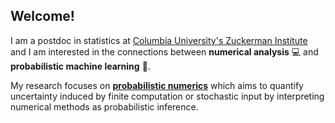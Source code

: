 ## Welcome!
<!--
**JonathanWenger/JonathanWenger** is a ✨ _special_ ✨ repository because its `README.md` (this file) appears on your GitHub profile.
-->

I am a postdoc in statistics at [Columbia University's Zuckerman Institute](https://zuckermaninstitute.columbia.edu/) and I am interested in the connections between **numerical analysis** 💻 and **probabilistic machine learning** 🧠. 

My research focuses on [**probabilistic numerics**](http://probabilistic-numerics.org/) which aims to quantify uncertainty induced by finite computation or stochastic input by interpreting numerical methods as probabilistic inference.
